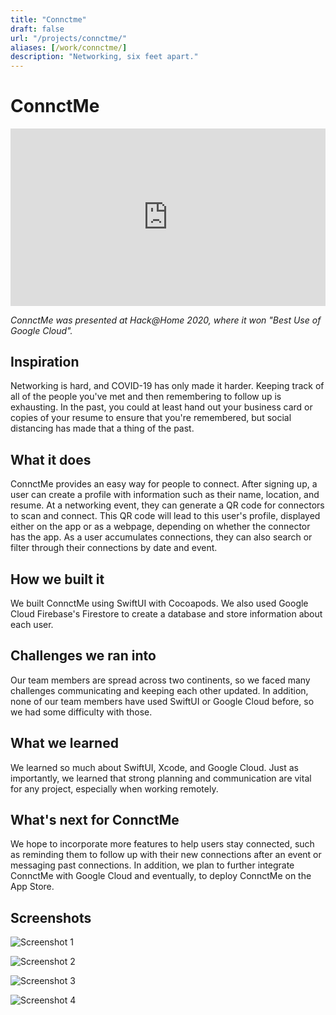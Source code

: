 ```yaml
---
title: "Connctme"
draft: false
url: "/projects/connctme/"
aliases: [/work/connctme/]
description: "Networking, six feet apart."
---
```


# ConnctMe

<iframe src="https://www.youtube.com/embed/DJWlZnFEFG0" title="YouTube video player" frameborder="0" allow="accelerometer; autoplay; clipboard-write; encrypted-media; gyroscope; picture-in-picture" allowfullscreen style="width: 100%; aspect-ratio: 16/9;"></iframe>

*ConnctMe was presented at Hack@Home 2020, where it won "Best Use of Google Cloud".* 

## Inspiration
Networking is hard, and COVID-19 has only made it harder. Keeping track of all of the people you've met and then remembering to follow up is exhausting. In the past, you could at least hand out your business card or copies of your resume to ensure that you're remembered, but social distancing has made that a thing of the past.

## What it does
ConnctMe provides an easy way for people to connect. After signing up, a user can create a profile with information such as their name, location, and resume. At a networking event, they can generate a QR code for connectors to scan and connect. This QR code will lead to this user's profile, displayed either on the app or as a webpage, depending on whether the connector has the app. As a user accumulates connections, they can also search or filter through their connections by date and event.

## How we built it
We built ConnctMe using SwiftUI with Cocoapods. We also used Google Cloud Firebase's Firestore to create a database and store information about each user.

## Challenges we ran into
Our team members are spread across two continents, so we faced many challenges communicating and keeping each other updated. In addition, none of our team members have used SwiftUI or Google Cloud before, so we had some difficulty with those.

## What we learned
We learned so much about SwiftUI, Xcode, and Google Cloud. Just as importantly, we learned that strong planning and communication are vital for any project, especially when working remotely.

## What's next for ConnctMe
We hope to incorporate more features to help users stay connected, such as reminding them to follow up with their new connections after an event or messaging past connections. In addition, we plan to further integrate ConnctMe with Google Cloud and eventually, to deploy ConnctMe on the App Store.

## Screenshots

![Screenshot 1](1.png)

![Screenshot 2](2.png)

![Screenshot 3](3.png)

![Screenshot 4](4.png)
